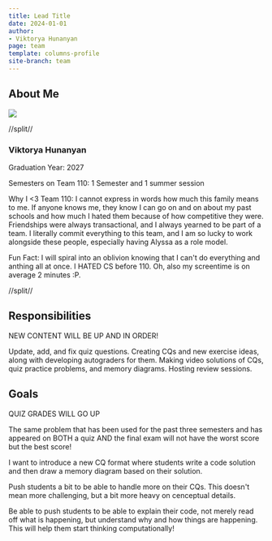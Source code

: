 ```yaml
---
title: Lead Title
date: 2024-01-01
author:
- Viktorya Hunanyan
page: team
template: columns-profile
site-branch: team
---
```


## About Me
<img class="img-fluid" src="/static/profile-photos/vhunanytwo.png"/>


//split//

### Viktorya Hunanyan

Graduation Year: 2027

Semesters on Team 110: 1 Semester and 1 summer session

Why I <3 Team 110: I cannot express in words how much this family means to me. If anyone knows me, they know I can go on and on about my past schools and how much I hated them because of how competitive they were. Friendships were always transactional, and I always yearned to be part of a team. I literally commit everything to this team, and I am so lucky to work alongside these people, especially having Alyssa as a role model. 

Fun Fact: I will spiral into an oblivion knowing that I can't do everything and anthing all at once. I HATED CS before 110. Oh, also my screentime is on average 2 minutes :P. 

//split//

## Responsibilities

NEW CONTENT WILL BE UP AND IN ORDER! 

Update, add, and fix quiz questions. Creating CQs and new exercise ideas, along with developing autograders for them. Making video solutions of CQs, quiz practice problems, and memory diagrams. Hosting review sessions. 


## Goals
QUIZ GRADES WILL GO UP

The same problem that has been used for the past three semesters and has appeared on BOTH a quiz AND the final exam will not have the worst score but the best score!

I want to introduce a new CQ format where students write a code solution and then draw a memory diagram based on their solution.


Push students a bit to be able to handle more on their CQs. This doesn't mean more challenging, but a bit more heavy on cenceptual details. 

Be able to push students to be able to explain their code, not merely read off what is happening, but understand why and how things are happening. This will help them start thinking computationally!
